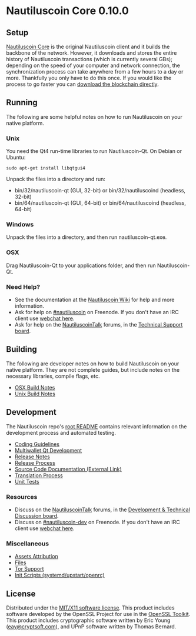 Nautiluscoin Core 0.10.0
=====================

Setup
---------------------
[Nautiluscoin Core](http://nautiluscoin.org/en/download) is the original Nautiluscoin client and it builds the backbone of the network. However, it downloads and stores the entire history of Nautiluscoin transactions (which is currently several GBs); depending on the speed of your computer and network connection, the synchronization process can take anywhere from a few hours to a day or more. Thankfully you only have to do this once. If you would like the process to go faster you can [download the blockchain directly](bootstrap.md).

Running
---------------------
The following are some helpful notes on how to run Nautiluscoin on your native platform. 

### Unix

You need the Qt4 run-time libraries to run Nautiluscoin-Qt. On Debian or Ubuntu:

	sudo apt-get install libqtgui4

Unpack the files into a directory and run:

- bin/32/nautiluscoin-qt (GUI, 32-bit) or bin/32/nautiluscoind (headless, 32-bit)
- bin/64/nautiluscoin-qt (GUI, 64-bit) or bin/64/nautiluscoind (headless, 64-bit)



### Windows

Unpack the files into a directory, and then run nautiluscoin-qt.exe.

### OSX

Drag Nautiluscoin-Qt to your applications folder, and then run Nautiluscoin-Qt.

### Need Help?

* See the documentation at the [Nautiluscoin Wiki](https://en.nautiluscoin.it/wiki/Main_Page)
for help and more information.
* Ask for help on [#nautiluscoin](http://webchat.freenode.net?channels=nautiluscoin) on Freenode. If you don't have an IRC client use [webchat here](http://webchat.freenode.net?channels=nautiluscoin).
* Ask for help on the [NautiluscoinTalk](https://nautiluscointalk.org/) forums, in the [Technical Support board](https://nautiluscointalk.org/index.php?board=4.0).

Building
---------------------
The following are developer notes on how to build Nautiluscoin on your native platform. They are not complete guides, but include notes on the necessary libraries, compile flags, etc.

- [OSX Build Notes](build-osx.md)
- [Unix Build Notes](build-unix.md)

Development
---------------------
The Nautiluscoin repo's [root README](https://github.com/nautiluscoin/nautiluscoin/blob/master/README.md) contains relevant information on the development process and automated testing.

- [Coding Guidelines](coding.md)
- [Multiwallet Qt Development](multiwallet-qt.md)
- [Release Notes](release-notes.md)
- [Release Process](release-process.md)
- [Source Code Documentation (External Link)](https://dev.visucore.com/nautiluscoin/doxygen/)
- [Translation Process](translation_process.md)
- [Unit Tests](unit-tests.md)

### Resources
* Discuss on the [NautiluscoinTalk](https://nautiluscointalk.org/) forums, in the [Development & Technical Discussion board](https://nautiluscointalk.org/index.php?board=6.0).
* Discuss on [#nautiluscoin-dev](http://webchat.freenode.net/?channels=nautiluscoin) on Freenode. If you don't have an IRC client use [webchat here](http://webchat.freenode.net/?channels=nautiluscoin-dev).

### Miscellaneous
- [Assets Attribution](assets-attribution.md)
- [Files](files.md)
- [Tor Support](tor.md)
- [Init Scripts (systemd/upstart/openrc)](init.md)

License
---------------------
Distributed under the [MIT/X11 software license](http://www.opensource.org/licenses/mit-license.php).
This product includes software developed by the OpenSSL Project for use in the [OpenSSL Toolkit](https://www.openssl.org/). This product includes
cryptographic software written by Eric Young ([eay@cryptsoft.com](mailto:eay@cryptsoft.com)), and UPnP software written by Thomas Bernard.
